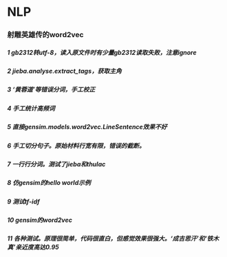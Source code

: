 # NLP

### 射雕英雄传的word2vec
##### 1 gb2312转utf-8，读入原文件时有少量gb2312读取失败，注意ignore
##### 2 jieba.analyse.extract_tags，获取主角
##### 3 ‘黄蓉道’等错误分词，手工校正
##### 4 手工统计高频词
##### 5 直接gensim.models.word2vec.LineSentence效果不好
##### 6 手工切分句子。原始材料行宽有限，错误的截断。
##### 7 一行行分词。测试了jieba和thulac
##### 8 仿gensim的hello world示例
##### 9 测试tf-idf
##### 10 gensim的word2vec
##### 11 各种测试。原理很简单，代码很直白，但感觉效果很强大。‘成吉思汗’和‘铁木真’亲近度高达0.95

